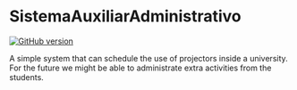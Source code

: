 # SistemaAuxiliarAdministrativo
[![GitHub version](https://badge.fury.io/gh/andrenoberto%2FSistemaAuxiliarAdministrativo.svg)](https://badge.fury.io/gh/andrenoberto%2FSistemaAuxiliarAdministrativo)

A simple system that can schedule the use of projectors inside a university.
For the future we might be able to administrate extra activities from the students.
